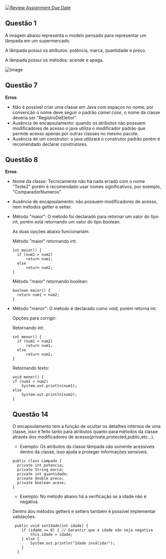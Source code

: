 [![Review Assignment Due Date](https://classroom.github.com/assets/deadline-readme-button-22041afd0340ce965d47ae6ef1cefeee28c7c493a6346c4f15d667ab976d596c.svg)](https://classroom.github.com/a/4j22Em04)
## Questão 1
A imagem abaixo representa o modelo pensado para representar um lâmpada em um supermercado.

A lâmpada possui os atributos: potência, marca, quantidade e preço.

A lâmpada possui os métodos: acende e apaga.

![image](https://github.com/user-attachments/assets/5b1dc5d1-a595-465d-b0c8-bfa87024e554)

## Questão 7
**Erros**:
- Não é possível criar uma classe em Java com espaços no nome, por convenção o nome deve seguir o padrão _camel case_, o nome da classe deveria ser "RegistroDeEleitor".
- Ausência de encapsulamento: quando os atributos não possuem modificadores de acesso o java utiliza o modificador padrão que permite acesso apenas por outras classes no mesmo pacote.
- Ausência de um construtor: o java utilizará o construtor padrão porém é recomendado declarar construtores.

## Questão 8
**Erros**:
- Nome da classe: Tecnicamente não há nada errado com o nome "Teste2" porém é recomendado usar nomes significativos, por exemplo, "ComparadorNumeros".
- Ausência de encapsulamento: não possuem modificadores de acesso, nem métodos getter e setter.
- Método "maior": O método foi declarado para retornar um valor do tipo int, porém está retornando um valor do tipo boolean.

  As duas opções abaixo funcionariam.

  Método "maior" retornando int:
    ```
    int maior() {
      if (num1 > num2)
          return num1;
      else 
          return num2;
    }
    ```

    Método "maior" retornando boolean:
  ```
  boolean maior() {
    return num1 > num2;
  }
  ```
- Método "menor": O método é declarado como void, porém retorna int.
  
     Opções para corrigir:
    
    Retornando int:
    ```
    int menor() {
      if (num1 < num2)
          return num1;
      else 
          return num2;
    }
    ```

    Retornando texto:
    ```
    void menor() {
    if (num1 < num2)
        System.out.println(num1);
    else 
        System.out.println(num2);
    } 
    ```

    ## Questão 14
    O encapsulamento tem a função de ocultar os detalhes internos de uma classe, isso é feito tanto para atributos quanto para métodos da classe através dos modificadores de acesso(private,protected,public,etc...).

  - Exemplo:
  Os atributos da classe lâmpada são somente acessíveis dentro da classe, isso ajuda a proteger informações sensíveis.

  
  ```
  public class Lampada {
    private int potencia;
    private String marca;
    private int quantidade;
    private double preco;
    private boolean aceso;
  }
  ```
  - Exemplo:
  No método abaixo há a verificação se a idade não é negativa.
  
  Dentro dos métodos getters e setters também é possível implementar validações.

  ```
   public void setIdade(int idade) {
      if (idade >= 0) { // Garantir que a idade não seja negativa
          this.idade = idade;
      } else {
          System.out.println("Idade inválida!");
      }
    }
  ```
